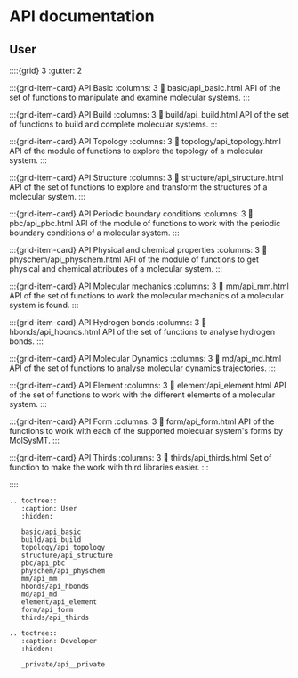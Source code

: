 # API documentation

## User

::::{grid} 3
:gutter: 2

:::{grid-item-card} API Basic
:columns: 3
:link: basic/api_basic.html
API of the set of functions to manipulate and examine molecular systems.
:::

:::{grid-item-card} API Build
:columns: 3
:link: build/api_build.html
API of the set of functions to build and complete molecular systems.
:::

:::{grid-item-card} API Topology
:columns: 3
:link: topology/api_topology.html
API of the module of functions to explore the topology of a molecular system.
:::

:::{grid-item-card} API Structure
:columns: 3
:link: structure/api_structure.html
API of the set of functions to explore and transform the structures of a molecular system.
:::

:::{grid-item-card} API Periodic boundary conditions
:columns: 3
:link: pbc/api_pbc.html
API of the module of functions to work with the periodic boundary conditions of a molecular system.
:::

:::{grid-item-card} API Physical and chemical properties
:columns: 3
:link: physchem/api_physchem.html
API of the module of functions to get physical and chemical attributes of a molecular system.
:::

:::{grid-item-card} API Molecular mechanics
:columns: 3
:link: mm/api_mm.html
API of the set of functions to work the molecular mechanics of a molecular system is found.
:::

:::{grid-item-card} API Hydrogen bonds
:columns: 3
:link: hbonds/api_hbonds.html
API of the set of functions to analyse hydrogen bonds.
:::

:::{grid-item-card} API Molecular Dynamics
:columns: 3
:link: md/api_md.html
API of the set of functions to analyse molecular dynamics trajectories.
:::

:::{grid-item-card} API Element
:columns: 3
:link: element/api_element.html
API of the set of functions to work with the different elements of a molecular system.
:::

:::{grid-item-card} API Form
:columns: 3
:link: form/api_form.html
API of the functions to work with each of the supported molecular system's forms by MolSysMT.
:::

:::{grid-item-card} API Thirds
:columns: 3
:link: thirds/api_thirds.html
Set of function to make the work with third libraries easier.
:::

::::


```{eval-rst}
.. toctree::
   :caption: User
   :hidden:

   basic/api_basic
   build/api_build
   topology/api_topology
   structure/api_structure
   pbc/api_pbc
   physchem/api_physchem
   mm/api_mm
   hbonds/api_hbonds
   md/api_md
   element/api_element
   form/api_form
   thirds/api_thirds

.. toctree::
   :caption: Developer
   :hidden:

   _private/api__private

```

